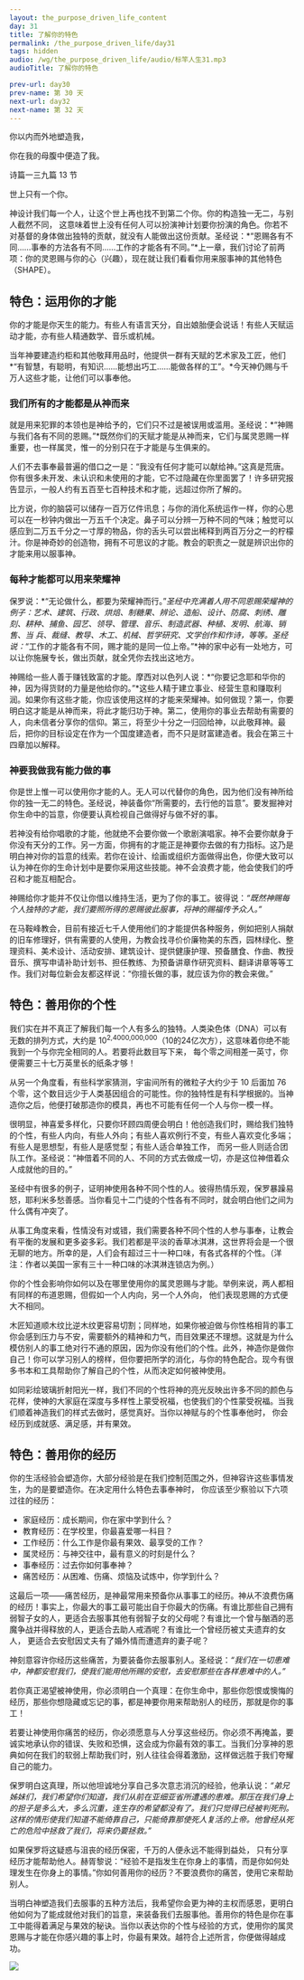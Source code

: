 ```yaml
---
layout: the_purpose_driven_life_content
day: 31
title: 了解你的特色
permalink: /the_purpose_driven_life/day31
tags: hidden
audio: /wg/the_purpose_driven_life/audio/标竿人生31.mp3
audioTitle: 了解你的特色

prev-url: day30
prev-name: 第 30 天
next-url: day32
next-name: 第 32 天
---
```


<div class="center script poem">
<p>你以内而外地塑造我，</p>
<p>你在我的母腹中便造了我。</p>
<p class="sp-verse">诗篇一三九篇 13 节</p>
</div>
<p class="first">世上只有一个你。</p>

神设计我们每一个人，让这个世上再也找不到第二个你。你的构造独一无二，与别人截然不同， 这意味着世上没有任何人可以扮演神计划要你扮演的角色。你若不对基督的身体做出独特的贡献，就没有人能做出这份贡献。圣经说：*“恩赐各有不同……事奉的方法各有不同……工作的才能各有不同。”*上一章，我们讨论了前两项：你的灵恩赐与你的心（兴趣），现在就让我们看看你用来服事神的其他特色（SHAPE）。

## 特色：运用你的才能

你的才能是你天生的能力。有些人有语言天分，自出娘胎便会说话！有些人天赋运动才能，亦有些人精通数学、音乐或机械。

当年神要建造约柜和其他敬拜用品时，他提供一群有天赋的艺术家及工匠，他们*“有智慧，有聪明，有知识……能想出巧工……能做各样的工”。*今天神仍赐与千万人这些才能，让他们可以事奉他。

### 我们所有的才能都是从神而来

就是用来犯罪的本领也是神给予的，它们只不过是被误用或滥用。圣经说：*“神赐与我们各有不同的恩赐。”*既然你们的天赋才能是从神而来，它们与属灵恩赐一样重要，也一样属灵，惟一的分别只在于才能是与生俱来的。

人们不去事奉最普遍的借口之一是：“我没有任何才能可以献给神。”这真是荒唐。你有很多未开发、未认识和未使用的才能，它不过隐藏在你里面罢了！许多研究报告显示，一般人约有五百至七百种技术和才能，远超过你所了解的。

比方说，你的脑袋可以储存一百万亿件讯息；与你的消化系统运作一样，你的心思可以在一秒钟内做出一万五千个决定。鼻子可以分辨一万种不同的气味；触觉可以感应到二万五千分之一寸厚的物品，你的舌头可以尝出稀释到两百万分之一的柠檬汁。你是神奇妙的创造物，拥有不可思议的才能。教会的职责之一就是辨识出你的才能来用以服事神。

### 每种才能都可以用来荣耀神

保罗说：*“无论做什么，都要为荣耀神而行。”*圣经中充满着人用不同恩赐荣耀神的例子：艺术、建筑、行政、烘焙、制糖果、辨论、造船、设计、防腐、刺绣、雕刻、耕种、捕鱼、园艺、领导、管理、音乐、制造武器、种植、发明、航海、销售、当 兵、裁缝、教导、木工、机械、哲学研究、文学创作和作诗，等等。圣经说：*“工作的才能各有不同，赐才能的是同一位上帝。”*神的家中必有一处地方，可以让你施展专长，做出页献，就全凭你去找出这地方。

神赐给一些人善于赚钱致富的才能。摩西对以色列人说：*“你要记念耶和华你的神，因为得货财的力量是他给你的。”*这些人精于建立事业、经营生意和赚取利润。如果你有这些才能，你应该使用这样的才能来荣耀神。如何做现？第一，你要明白这才能是从神而来，将此才能归功于神。第二，使用你的事业去帮助有需要的人，向未信者分享你的信仰。第三，将至少十分之一归回给神，以此敬拜神。最后，把你的目标设定在作为一个国度建造者，而不只是财富建造者。我会在第三十四章加以解释。

### 神要我做我有能力做的事

你是世上惟一可以使用你才能的人。无人可以代替你的角色，因为他们没有神所给你的独一无二的特色。圣经说，神装备你“所需要的，去行他的旨意”。要发掘神对你生命中的旨意，你便要认真检视自己做得好与做不好的事。

若神没有给你唱歌的才能，他就绝不会要你做一个歌剧演唱家。神不会要你献身于你没有天分的工作。另一方面，你拥有的才能正是神要你去做的有力指标。这乃是明白神对你的旨意的线索。若你在设计、绘画或组织方面做得出色，你便大致可以认为神在你的生命计划中是要你采用这些技能。神不会浪费才能，他会使我们的呼召和才能互相配合。

神赐给你才能并不仅让你借以维持生活，更为了你的事工。彼得说：*“既然神赐每个人独特的才能，我们要照所得的恩赐彼此服事，将神的赐福传予众人。”*

在马鞍峰教会，目前有接近七千人使用他们的才能提供各种服务，例如把别人捐献的旧车修理好，供有需要的人使用，为教会找寻价价廉物美的东西，园林绿化、整理资料、美术设计、活动安排、建筑设计、提供健康护理、预备膳食、作曲、教授音乐、撰写申请补助计划书、担任教练、为预备讲章作研究资料、翻译讲章等等工作。我们对每位新会友都这样说：“你擅长做的事，就应该为你的教会来做。”

## 特色：善用你的个性

我们实在并不真正了解我们每一个人有多么的独特。人类染色体（DNA）可以有无数的排列方式，大约是 10<sup>2,4000,000,000</sup>（10的24亿次方），这意味着你绝不能我到一个与你完全相同的人。若要将此数目写下来， 每个零之间相差一英寸，你便需要三十七万英里长的纸条才够！

从另一个角度看，有些科学家猜测，宇宙间所有的微粒子大约少于 10 后面加 76  个零，这个数目远少于人类基因组合的可能性。你的独特性是有科学根据的。当神造你之后，他便打破那造你的模具，再也不可能有任何一个人与你一模一样。

很明显，神喜爱多样化，只要你环顾四周便会明白！他创造我们时，赐给我们独特的个性，有些人内向，有些人外向；有些人喜欢例行不变，有些人喜欢变化多端；有些人是思想型，有些人是感觉型；有些人适合单独工作， 而另一些人则适合团队工作。圣经说：“神借着不同的人、不同的方式去做成一切，亦是这位神借着众人成就他的目的。”

圣经中有很多的例子，证明神使用各种不同个性的人。彼得热情乐观，保罗暴躁易怒，耶利米多愁善感。当你看见十二门徒的个性各有不同时，就会明白他们之间为什么偶有冲突了。

从事工角度来看，性情没有对或错，我们需要各种不同个性的人参与事奉，让教会有平衡的发展和更多姿多彩。我们若都是平淡的香草冰淇淋，这世界将会是一个很无聊的地方。所幸的是，人们会有超过三十一种口味，有各式各样的个性。（洋注：作者以美国一家有三十一种口味的冰淇淋连锁店为例。）

你的个性会影响你如何以及在哪里使用你的属灵恩赐与才能。举例来说，两人都相有同样的布道恩赐，但假如一个人内向，另一个人外向， 他们表现恩赐的方式便大不相同。

木匠知道顺木纹比逆木纹更容易切割；同样地，如果你被迫做与你性格相背的事工你会感到压力与不安，需要额外的精神和力气，而目效果还不理想。这就是为什么模仿别人的事工绝对行不通的原因，因为你没有他们的个性。此外，神造你是做你自己！你可以学习别人的榜样，但你要把所学的消化，与你的特色配合。现今有很多书本和工具帮助你了解自己的个性，从而决定如何被神使用。

如同彩绘玻璃折射阳光一样，我们不同的个性将神的亮光反映出许多不同的颜色与花样，使神的大家庭在深度与多样性上蒙受祝福，也使我们的个性蒙受祝福。当我们顺着神造我们的样式去做时，感觉真好。当你以神赋与的个性事奉他时， 你会经历到成就感、满足感，并有果效。

## 特色：善用你的经历

你的生活经验会塑造你，大部分经验是在我们控制范围之外，但神容许这些事情发生，为的是要塑造你。在决定用什么特色去事奉神时， 你应该至少察验以下六项过往的经历：

- 家庭经历：成长期间，你在家中学到什么？
- 教育经历：在学校里，你最喜爱哪一科目？
- 工作经历：什么工作是你最有果效、最享受的工作？
- 属灵经历：与神交往中，最有意义的时刻是什么？
- 事奉经历：过去你如何事奉神？ 
- 痛苦经历：从困难、伤痛、烦恼及试炼中，你学到什么？

这最后一项——痛苦经历，是神最常用来预备你从事事工的经历。神从不浪费伤痛的经历！事实上，你最大的事工最可能出自于你最大的伤痛。有谁比那些自己拥有弱智子女的人，更适合去服事其他有弱智子女的父母呢？有谁比一个曾与酗酒的恶魔争战并得释放的人，更适合去助人戒酒呢？有谁比一个曾经历被丈夫遗弃的女人， 更适合去安慰因丈夫有了婚外情而遭遗弃的妻子呢？

神刻意容许你经历这些痛苦，为要装备你去服事别人。圣经说：*“我们在一切患难中，神都安慰我们，使我们能用他所赐的安慰，去安慰那些在各样患难中的人。”*

若你真正渴望被神使用，你必须明白一个真理：在你生命中，那些你怨恨或懊悔的经历，那些你想隐藏或忘记的事，都是神要你用来帮助别人的经历，那就是你的事工！

若要让神使用你痛苦的经历，你必须愿意与人分享这些经历。你必须不再掩盖，要诚实地承认你的错误、失败和恐惧，这会成为你最有效的事工。当我们分享神的恩典如何在我们的软弱上帮助我们时，别人往往会得着激励，这样做远胜于我们夸耀自己的能力。

保罗明白这真理，所以他坦诚地分享自己多次意志消沉的经验，他承认说：*“弟兄姊妹们，我们希望你们知道，我们从前在亚细亚省所遭遇的患难。那压在我们身上的担子是多么大，多么沉重，连生存的希望都没有了。我们只觉得已经被判死刑。这样的情形使我们知道不能倚靠自己，只能倚靠那使死人复活的上帝。他曾经从死亡的危险中拯救了我们，将来仍要拯救。”*

如果保罗将这疑惑与沮丧的经历保密，千万的人便永远不能得到益处， 只有分享经历才能帮助他人。赫胥黎说：“经验不是指发生在你身上的事情，而是你如何处理发生在你身上的事情。”你如何善用你的经历？不要浪费你的痛苦，使用它来帮助别人。

当明白神塑造我们去服事的五种方法后，我希望你会更为神的主权而感恩，更明白他如何为了能成就他对我们的旨意，来装备我们去服事他。善用你的特色是你在事工中能得着满足与果效的秘诀。当你以表达你的个性与经验的方式，使用你的属灵恩赐与才能在你感兴趣的事上时，你最有果效。越符合上述所言，你便做得越成功。

<div class="article-img-wrapper">
  <img src="https://typora-1259024198.cos.ap-beijing.myqcloud.com/wg/the_purpose_driven_life/image/day31_card.jpg">
</div>
